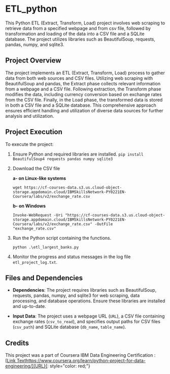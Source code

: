 # ETL_python

This Python ETL (Extract, Transform, Load) project involves web scraping to retrieve data from a specified webpage and from csv file, followed by transformation and loading of the data into a CSV file and a SQLite database. The project utilizes libraries such as BeautifulSoup, requests, pandas, numpy, and sqlite3.

## Project Overview

The project implements an ETL (Extract, Transform, Load) process to gather data from both web sources and CSV files. Utilizing web scraping with BeautifulSoup and pandas, the Extract phase collects relevant information from a webpage and a CSV file. Following extraction, the Transform phase modifies the data, including currency conversion based on exchange rates from the CSV file. Finally, in the Load phase, the transformed data is stored in both a CSV file and a SQLite database. This comprehensive approach ensures efficient handling and utilization of diverse data sources for further analysis and utilization.

## Project Execution

To execute the project:

1. Ensure Python and required libraries are installed.
   ```pip install BeautifulSoup4 requests pandas numpy sqlite3 ```
2. Download the CSV file

   **a- on Linux-like systems**
   
      ``` wget https://cf-courses-data.s3.us.cloud-object-storage.appdomain.cloud/IBMSkillsNetwork-PY0221EN-Coursera/labs/v2/exchange_rate.csv ```

   **b- on Windows**
   
      ``` Invoke-WebRequest -Uri "https://cf-courses-data.s3.us.cloud-object-storage.appdomain.cloud/IBMSkillsNetwork-PY0221EN-Coursera/labs/v2/exchange_rate.csv" -OutFile               "exchange_rate.csv" ```
4. Run the Python script containing the functions.

      ``` python .\etl_largest_banks.py ```
5. Monitor the progress and status messages in the log file `etl_project_log.txt`.

## Files and Dependencies

- **Dependencies**: The project requires libraries such as BeautifulSoup, requests, pandas, numpy, and sqlite3 for web scraping, data processing, and database operations. Ensure these libraries are installed and up-to-date.

- **Input Data**: The project uses a webpage URL (`URL`), a CSV file containing exchange rates (`csv_to_read`), and specifies output paths for CSV files (`csv_path`) and SQLite database (`db_name`, `table_name`).

## Credits
This project was a part of Coursera IBM Data Engineering Certification : [[Link Text](https://www.coursera.org/learn/python-project-for-data-engineering/)https://www.coursera.org/learn/python-project-for-data-engineering/](URL){: style="color: red;"}


